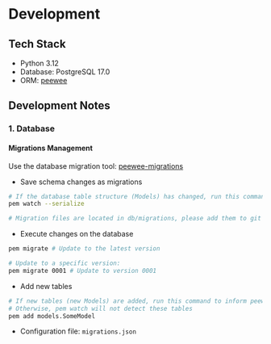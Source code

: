 # Development

## Tech Stack

- Python 3.12
- Database: PostgreSQL 17.0
- ORM: [peewee](http://docs.peewee-orm.com/en/latest/)

## Development Notes

### 1. Database

#### Migrations Management

Use the database migration tool: [peewee-migrations](https://github.com/aachurin/peewee_migrations)

- Save schema changes as migrations

```sh
# If the database table structure (Models) has changed, run this command to generate migration files
pem watch --serialize

# Migration files are located in db/migrations, please add them to git management
```

- Execute changes on the database

```sh
pem migrate # Update to the latest version

# Update to a specific version:
pem migrate 0001 # Update to version 0001
```

- Add new tables

```sh
# If new tables (new Models) are added, run this command to inform peewee-migrations to monitor their changes
# Otherwise, pem watch will not detect these tables
pem add models.SomeModel
```

- Configuration file: `migrations.json`
